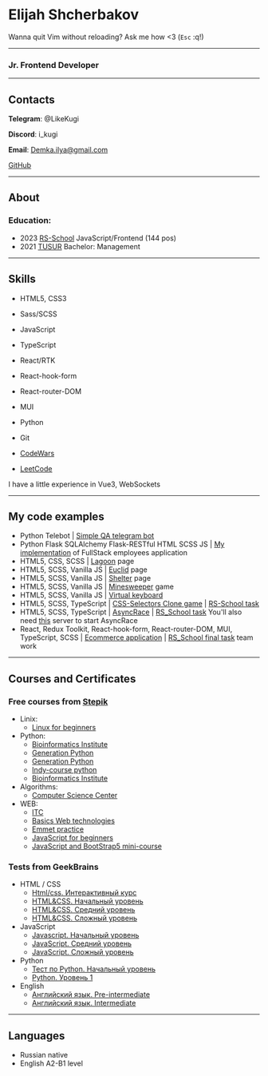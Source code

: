 # Elijah Shcherbakov

Wanna quit Vim without reloading? Ask me how <3
(`Esc` :q!)

---

### Jr. Frontend Developer

---

## Contacts

**Telegram**: @LikeKugi

**Discord**: i_kugi

**Email**: Demka.ilya@gmail.com

[GitHub](https://github.com/LikeKugi)

---

## About

### Education:

- 2023 [RS-School](https://app.rs.school/certificate/owkmsmcg) JavaScript/Frontend (144 pos)
- 2021 [TUSUR](https://tusur.ru/en) Bachelor: Management

---

## Skills

- HTML5, CSS3
- Sass/SCSS
- JavaScript
- TypeScript
- React/RTK
- React-hook-form
- React-router-DOM
- MUI
- Python
- Git

- [CodeWars](https://www.codewars.com/users/LikeKugi)
- [LeetCode](https://leetcode.com/i_kugi/)

I have a little experience in Vue3, WebSockets

---

## My code examples

- Python Telebot | [Simple QA telegram bot](https://github.com/LikeKugi/python_gb/tree/main/homework/homework10)
- Python Flask SQLAlchemy Flask-RESTful HTML SCSS JS | [My implementation](https://github.com/LikeKugi/python_gb/tree/main/OOP/practice6) of FullStack employees application
- HTML5, CSS, SCSS | [Lagoon](https://likekugi.github.io/lagoon/) page
- HTML5, SCSS, Vanilla JS | [Euclid](https://likekugi.github.io/euclid/) page
- HTML5, SCSS, Vanilla JS | [Shelter](https://likekugi.github.io/shelter/) page
- HTML5, SCSS, Vanilla JS | [Minesweeper](https://likekugi.github.io/minesweeper/) game
- HTML5, SCSS, Vanilla JS | [Virtual keyboard](https://likekugi.github.io/virtual-keyboard/)
- HTML5, SCSS, TypeScript | [CSS-Selectors Clone game](https://rolling-scopes-school.github.io/likekugi-JSFE2023Q1/rs-css/) | [RS-School task](https://github.com/rolling-scopes-school/tasks/blob/master/tasks/rs-css.md)
- HTML5, SCSS, TypeScript | [AsyncRace](https://rolling-scopes-school.github.io/likekugi-JSFE2023Q1/async-race/) | [RS_School task](https://github.com/rolling-scopes-school/tasks/blob/master/tasks/async-race.md) You'll also need [this](https://github.com/mikhama/async-race-api) server to start AsyncRace
- React, Redux Toolkit, React-hook-form, React-router-DOM, MUI, TypeScript, SCSS | [Ecommerce application](https://github.com/evgueniazet/eCommerce-Application) | [RS_School final task](https://github.com/rolling-scopes-school/tasks/tree/master/tasks/eCommerce-Application) team work

---

## Courses and Certificates

### Free courses from [Stepik](https://stepik.org/)

- Linix:
  - [Linux for beginners](https://stepik.org/cert/1964347)
- Python:
  - [Bioinformatics Institute](https://stepik.org/cert/1682798)
  - [Generation Python](https://stepik.org/cert/1693091)
  - [Generation Python](https://stepik.org/cert/1718646)
  - [Indy-course python](https://stepik.org/cert/1734255)
  - [Bioinformatics Institute](https://stepik.org/cert/1749678)
- Algorithms:
  - [Computer Science Center](https://stepik.org/cert/1862086)
- WEB:
  - [ITC](https://stepik.org/cert/1879448)
  - [Basics Web technologies](https://stepik.org/cert/1896216)
  - [Emmet practice](https://stepik.org/cert/1900552)
  - [JavaScript for beginners](https://stepik.org/cert/1908348)
  - [JavaScript and BootStrap5 mini-course](https://stepik.org/cert/1966025)

### Tests from GeekBrains

- HTML / CSS
  - [Html/css. Интерактивный курс](https://gb.ru/go/hDBNJw)
  - [HTML&CSS. Начальный уровень](https://gb.ru/go/2R3FrR)
  - [HTML&CSS. Средний уровень](https://gb.ru/go/T3qJPG)
  - [HTML&CSS. Сложный уровень](https://gb.ru/go/n~cF_X)
- JavaScript
  - [Javascript. Начальный уровень](https://gb.ru/go/uCmBb1)
  - [JavaScript. Средний уровень](https://gb.ru/go/iWl1hV)
  - [JavaScript. Сложный уровень](https://gb.ru/go/51pH-l)
- Python
  - [Тест по Python. Начальный уровень](https://gb.ru/go/oABN7a)
  - [Python. Уровень 1](https://gb.ru/go/ZFVRdU)
- English
  - [Английский язык. Pre-intermediate](https://gb.ru/go/2cgAiR)
  - [Английский язык. Intermediate](https://gb.ru/go/fGYxdh)

---

## Languages

- Russian native
- English A2-B1 level
